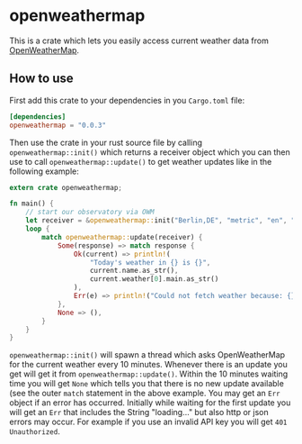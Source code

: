 # openweathermap

This is a crate which lets you easily access current weather data from [OpenWeatherMap](https://openweathermap.org/).

## How to use

First add this crate to your dependencies in you `Cargo.toml` file:

```toml
[dependencies]
openweathermap = "0.0.3"
```

Then use the crate in your rust source file by calling `openweathermap::init()` which returns a receiver object which you can then use to call `openweathermap::update()` to get weather updates like in the following example:

```rust
extern crate openweathermap;

fn main() {
    // start our observatory via OWM
    let receiver = &openweathermap::init("Berlin,DE", "metric", "en", "<your OpenWeatherMap API key>");
    loop {
        match openweathermap::update(receiver) {
            Some(response) => match response {
                Ok(current) => println!(
                    "Today's weather in {} is {}",
                    current.name.as_str(),
                    current.weather[0].main.as_str()
                ),
                Err(e) => println!("Could not fetch weather because: {}", e),
            },
            None => (),
        }
    }
}
```

`openweathermap::init()` will spawn a thread which asks OpenWeatherMap for the current weather every 10 minutes.
Whenever there is an update you get will get it from `openweathermap::update()`.
Within the 10 minutes waiting time you will get `None` which tells you that there is no new update available (see the outer `match` statement in the above example.
You may get an `Err` object if an error has occurred.
Initially while waiting for the first update you will get an `Err` that includes the String "loading..." but also http or json errors may occur.
For example if you use an invalid API key you will get `401 Unauthorized`.
